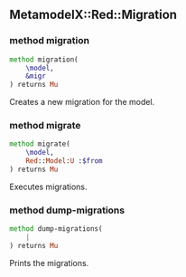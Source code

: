 MetamodelX::Red::Migration
--------------------------

### method migration

```raku
method migration(
    \model,
    &migr
) returns Mu
```

Creates a new migration for the model.

### method migrate

```raku
method migrate(
    \model,
    Red::Model:U :$from
) returns Mu
```

Executes migrations.

### method dump-migrations

```raku
method dump-migrations(
    |
) returns Mu
```

Prints the migrations.

